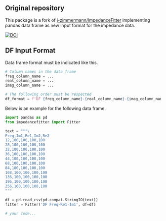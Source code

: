 ## Original repository

This package is a fork of [j-zimmermann/ImpedanceFitter](https://github.com/j-zimmermann/ImpedanceFitter)
implementing pandas data frame as new input format for the impedance data.

[![DOI](https://zenodo.org/badge/297969672.svg)](https://zenodo.org/badge/latestdoi/297969672)


## DF Input Format

Data frame format must be indicated like this.

```python
# Column names in the data frame
freq_column_name = ...
real_column_name = ...
imag_column_name = ...

# The following order must be respected
df_format = f'DF {freq_column_name}-{real_column_name}-{imag_column_name}'
```

Below is an example for the following data frame.

```python
import pandas as pd
from impedancefitter import Fitter

text = """\
Freq,Im1,Re1,Im2,Re2
12,100,100,100,100
28,100,100,100,100
32,100,100,100,100
36,100,100,100,100
44,100,100,100,100
68,100,100,100,100
84,100,100,100,100
108,100,100,100,100
136,100,100,100,100
196,100,100,100,100
256,100,100,100,100
"""

df = pd.read_csv(pd.compat.StringIO(text))
fitter = Fitter('DF Freq-Re1-Im1', df=df)

# your code...
```